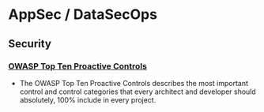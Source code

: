 
# AppSec / DataSecOps

## Security
### [OWASP Top Ten Proactive Controls](https://owasp.org/www-project-proactive-controls/)
- The OWASP Top Ten Proactive Controls describes the most important control and control categories that every architect and developer should absolutely, 100% include in every project. 
